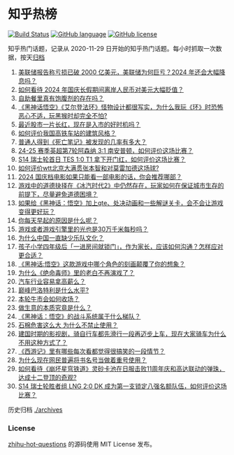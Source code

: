 # 知乎热榜
[![Build Status](https://github.com/ToWeLong/zhihu-hot-questions/workflows/CI/badge.svg)](https://github.com/ToWeLong/zhihu-hot-questions/actions)
[![GitHub language](https://img.shields.io/badge/language-golang-orange.svg)](https://golang.org/)
[![GitHub license](https://img.shields.io/github/license/ToWeLong/zhihu-hot-questions)](https://github.com/ToWeLong/zhihu-hot-questions/blob/main/LICENSE)

知乎热门话题，记录从 2020-11-29 日开始的知乎热门话题。每小时抓取一次数据，按天[归档](./archives)

<!-- BEGIN -->

1. [美联储报告称亏损已破 2000 亿美元，美联储为何巨亏？2024 年还会大幅降息吗？](https://www.zhihu.com/question/747839098)
1. [如何看待 2024 年国庆长假期间离岸人民币对美元大幅贬值？](https://www.zhihu.com/question/750043516)
1. [自助餐里真有饱腹剂的存在吗？](https://www.zhihu.com/question/722020631)
1. [《黑神话悟空》《艾尔登法环》怪物设计都很写实，为什么我玩《环》时恐怖恶心不适，玩黑猴时却完全不怕?](https://www.zhihu.com/question/666184626)
1. [最近股市一片长红，现在是入市的好时机吗？](https://www.zhihu.com/question/697866852)
1. [如何评价我国高铁车站的建筑风格？](https://www.zhihu.com/question/627298133)
1. [普通人得到《死亡笔记》被发现的几率有多大？](https://www.zhihu.com/question/663813428)
1. [24-25 赛季英超第7轮阿森纳 3:1 南安普顿，如何评价这场比赛？](https://www.zhihu.com/question/751645186)
1. [S14 瑞士轮首日 TES 1:0 T1 拿下开门红，如何评价这场比赛？](https://www.zhihu.com/question/730910020)
1. [如何评价wtt北京大满贯张本智和对莫雷加德这场球?](https://www.zhihu.com/question/728312975)
1. [2024 国庆档电影如果只能看一部电影的话，你会推荐哪部？](https://www.zhihu.com/question/702547137)
1. [游戏中的道德抉择在《冰汽时代2》中仍然存在，玩家如何在保证城市生存的前提下，尽量避免道德困境？](https://www.zhihu.com/question/667520650)
1. [如果给《黑神话：悟空》加上qte、处决动画和一些解谜关卡，会不会让游戏变得更好玩？](https://www.zhihu.com/question/665629378)
1. [你每天早起的原因是什么呢？](https://www.zhihu.com/question/705505308)
1. [游戏或者游戏引擎里的光也是30万千米每秒吗？](https://www.zhihu.com/question/667673463)
1. [为什么中国一直缺少乐队文化？](https://www.zhihu.com/question/655793527)
1. [孩子小学四年级后「一进房间就锁门」，作为家长，应该如何沟通？怎样应对更合适？](https://www.zhihu.com/question/652467184)
1. [《黑神话:悟空》这款游戏中哪个角色的刻画颠覆了你的想象？](https://www.zhihu.com/question/664947715)
1. [为什么《绝命毒师》里的老白不再演戏了？](https://www.zhihu.com/question/529205931)
1. [汽车行业容易拿高薪么？](https://www.zhihu.com/question/28301706)
1. [巅峰巴洛特利是什么水平?](https://www.zhihu.com/question/351413219)
1. [本轮牛市会如何收场？](https://www.zhihu.com/question/726049590)
1. [做生意的本质究竟是什么？](https://www.zhihu.com/question/661898402)
1. [《黑神话：悟空》的战斗系统属于什么梯队？](https://www.zhihu.com/question/664874072)
1. [石棉危害这么大 为什么不禁止使用？](https://www.zhihu.com/question/24929322)
1. [建国时期的影视剧，骑自行车都先滑行一段再迈步上车，现在大家骑车为什么不用这种方式了？](https://www.zhihu.com/question/605318585)
1. [《西游记》里有哪些每次看都觉得很搞笑的一段情节？](https://www.zhihu.com/question/493134052)
1. [为什么现在网民普遍将书名号当做着重号使用？](https://www.zhihu.com/question/697614748)
1. [如何看待《崩坏星穹铁道》灵砂卡池在日服击败11周年庆和高达联动的弹珠，达成十二登顶的奇观?](https://www.zhihu.com/question/723000591)
1. [S14 瑞士轮胜者组 LNG 2:0 DK 成为第一支锁定八强名额队伍，如何评价这场比赛？](https://www.zhihu.com/question/750069329)

<!-- END -->

历史归档 [./archives](./archives)


### License
[zhihu-hot-questions](https://github.com/towelong/zhihu-hot-questions) 的源码使用 MIT License 发布。